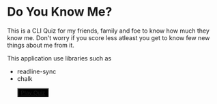 # Do You Know Me?

<p>This is a CLI Quiz for my friends, family and foe to know how much they know me. Don't worry if you score less atleast you get to know few new things about me from it.</p>
<p>This application use libraries such as 
    <ul>
        <li>readline-sync</li>
        <li>chalk</li>
    </p>

<button style="color: white; background-color: black;">
<a href="https://replit.com/@devgaikwad/do-you-know-me?embed=1&ouput=1">Play Quiz</a></button>